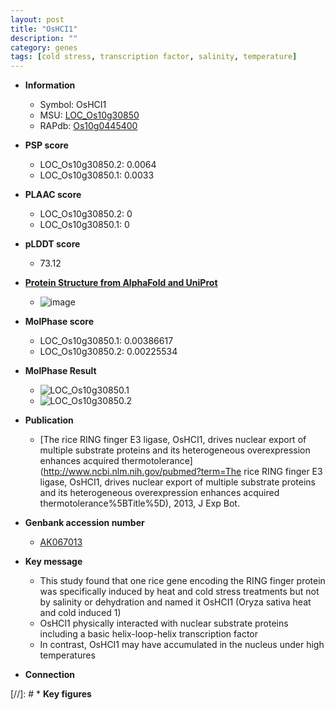 ```yaml
---
layout: post
title: "OsHCI1"
description: ""
category: genes
tags: [cold stress, transcription factor, salinity, temperature]
---
```


* **Information**  
    + Symbol: OsHCI1  
    + MSU: [LOC_Os10g30850](http://rice.plantbiology.msu.edu/cgi-bin/ORF_infopage.cgi?orf=LOC_Os10g30850)  
    + RAPdb: [Os10g0445400](http://rapdb.dna.affrc.go.jp/viewer/gbrowse_details/irgsp1?name=Os10g0445400)  

* **PSP score**  
    + LOC_Os10g30850.2: 0.0064 
    + LOC_Os10g30850.1: 0.0033 

* **PLAAC score**  
    + LOC_Os10g30850.2: 0 
    + LOC_Os10g30850.1: 0 

* **pLDDT score**
    + 73.12

* **[Protein Structure from AlphaFold and UniProt](https://www.uniprot.org/uniprotkb/Q337S4/entry#structure)**
    + ![image](https://ricepsp.github.io/images/Q3/AF-Q337S4-F1.png)

* **MolPhase score**
    + LOC_Os10g30850.1: 0.00386617
    + LOC_Os10g30850.2: 0.00225534

* **MolPhase Result**
    + ![LOC_Os10g30850.1](https://304243504.github.io/Pictures/LOC_Os10g/LOC_Os10g30850.1.png)
    + ![LOC_Os10g30850.2](https://304243504.github.io/Pictures/LOC_Os10g/LOC_Os10g30850.2.png)

* **Publication**  
    + [The rice RING finger E3 ligase, OsHCI1, drives nuclear export of multiple substrate proteins and its heterogeneous overexpression enhances acquired thermotolerance](http://www.ncbi.nlm.nih.gov/pubmed?term=The rice RING finger E3 ligase, OsHCI1, drives nuclear export of multiple substrate proteins and its heterogeneous overexpression enhances acquired thermotolerance%5BTitle%5D), 2013, J Exp Bot.

* **Genbank accession number**  
    + [AK067013](http://www.ncbi.nlm.nih.gov/nuccore/AK067013)

* **Key message**  
    + This study found that one rice gene encoding the RING finger protein was specifically induced by heat and cold stress treatments but not by salinity or dehydration and named it OsHCI1 (Oryza sativa heat and cold induced 1)
    + OsHCI1 physically interacted with nuclear substrate proteins including a basic helix-loop-helix transcription factor
    + In contrast, OsHCI1 may have accumulated in the nucleus under high temperatures

* **Connection**  

[//]: # * **Key figures**  


